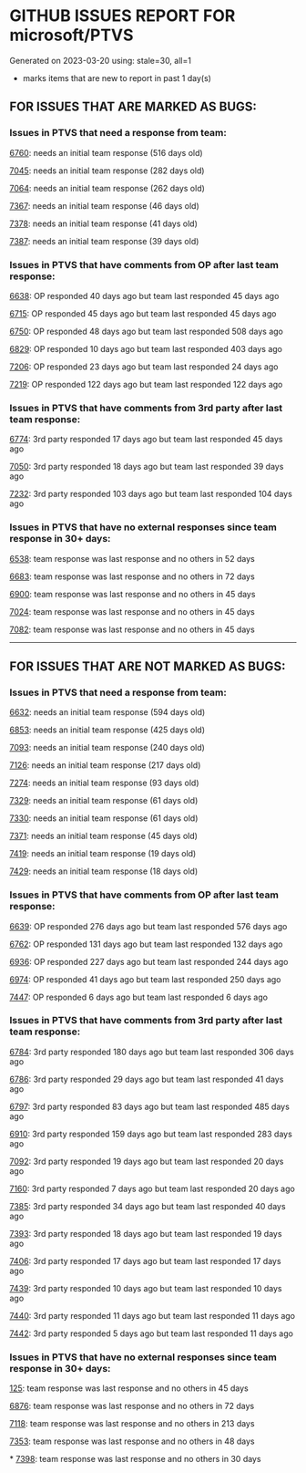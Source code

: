 
# GITHUB ISSUES REPORT FOR microsoft/PTVS


Generated on 2023-03-20 using: stale=30, all=1


* marks items that are new to report in past 1 day(s)


## FOR ISSUES THAT ARE MARKED AS BUGS:


### Issues in PTVS that need a response from team:


  [6760](https://github.com/microsoft/PTVS/issues/6760 "Evaluates all the expressions in interactive windows ignore the Completion Mode setting."): needs an initial team response (516 days old)

  [7045](https://github.com/microsoft/PTVS/issues/7045 "Failed to start a decorator and show potential decorators when type @."): needs an initial team response (282 days old)

  [7064](https://github.com/microsoft/PTVS/issues/7064 "Some intellisense don't work well in interactive window after writing some REPL commands"): needs an initial team response (262 days old)

  [7367](https://github.com/microsoft/PTVS/issues/7367 "No output result after clicking 'Execute Project in Python Interactive'"): needs an initial team response (46 days old)

  [7378](https://github.com/microsoft/PTVS/issues/7378 "Conda env is missing after updating python latest version"): needs an initial team response (41 days old)

  [7387](https://github.com/microsoft/PTVS/issues/7387 "Some Intellisense doesn't work."): needs an initial team response (39 days old)

### Issues in PTVS that have comments from OP after last team response:


  [6638](https://github.com/microsoft/PTVS/issues/6638 "Refactor rename incorrect when the referenced method is defined in another project. "): OP responded 40 days ago but team last responded 45 days ago

  [6715](https://github.com/microsoft/PTVS/issues/6715 "An error message &quot;This project &quot;PythonApplication3&quot; has a reference to a missing Conda environment &quot;env3&quot;&quot; always pops up when restart the VS."): OP responded 45 days ago but team last responded 45 days ago

  [6750](https://github.com/microsoft/PTVS/issues/6750 "An error pops up when run &quot;Django Check, Django Migrate, Django Create Superuser...&quot;. "): OP responded 48 days ago but team last responded 508 days ago

  [6829](https://github.com/microsoft/PTVS/issues/6829 "IntelliSense which is modified manually does not work after restart the VS."): OP responded 10 days ago but team last responded 403 days ago

  [7206](https://github.com/microsoft/PTVS/issues/7206 "The active environment doesn't change with the Cookiecutter Explorer is open"): OP responded 23 days ago but team last responded 24 days ago

  [7219](https://github.com/microsoft/PTVS/issues/7219 "No output with using ipython interactive window"): OP responded 122 days ago but team last responded 122 days ago

### Issues in PTVS that have comments from 3rd party after last team response:


  [6774](https://github.com/microsoft/PTVS/issues/6774 "The Python installed from Microsoft Store couldn't view installed packages when first use the environment."): 3rd party responded 17 days ago but team last responded 45 days ago

  [7050](https://github.com/microsoft/PTVS/issues/7050 "An error was reported in the output window when creating the env."): 3rd party responded 18 days ago but team last responded 39 days ago

  [7232](https://github.com/microsoft/PTVS/issues/7232 "native/python debugger cannot find python source code"): 3rd party responded 103 days ago but team last responded 104 days ago

### Issues in PTVS that have no external responses since team response in 30+ days:


  [6538](https://github.com/microsoft/PTVS/issues/6538 "No static analysis suggestions in Interactive window."): team response was last response and no others in 52 days

  [6683](https://github.com/microsoft/PTVS/issues/6683 "After deleting and re-creating, conda env will not appear in the list."): team response was last response and no others in 72 days

  [6900](https://github.com/microsoft/PTVS/issues/6900 "Python 3.10 fails to hit breakpoints when &quot;Native Code Debugging&quot; is enabled."): team response was last response and no others in 45 days

  [7024](https://github.com/microsoft/PTVS/issues/7024 "Python f-strings need syntax highlighting for expressions inside curly braces"): team response was last response and no others in 45 days

  [7082](https://github.com/microsoft/PTVS/issues/7082 "VS2022 Python Fonts and Colors Customization Regression from VS2019, Defies Microsoft Documentation"): team response was last response and no others in 45 days

---

## FOR ISSUES THAT ARE NOT MARKED AS BUGS:


### Issues in PTVS that need a response from team:


  [6632](https://github.com/microsoft/PTVS/issues/6632 "Publish Now in project properties should auto save first"): needs an initial team response (594 days old)

  [6853](https://github.com/microsoft/PTVS/issues/6853 "Unable to install suggested module when using IPython interactive mode."): needs an initial team response (425 days old)

  [7093](https://github.com/microsoft/PTVS/issues/7093 "Error: missing params.textDocument.text"): needs an initial team response (240 days old)

  [7126](https://github.com/microsoft/PTVS/issues/7126 "Creating python solution from existing python code fails for wsl based python project"): needs an initial team response (217 days old)

  [7274](https://github.com/microsoft/PTVS/issues/7274 "Changing error messages - differences in reported errors between VS and pyright cli"): needs an initial team response (93 days old)

  [7329](https://github.com/microsoft/PTVS/issues/7329 "VS 2022 crashes regularly"): needs an initial team response (61 days old)

  [7330](https://github.com/microsoft/PTVS/issues/7330 "Unable to create DLL for C++ "): needs an initial team response (61 days old)

  [7371](https://github.com/microsoft/PTVS/issues/7371 "Outdated settings "): needs an initial team response (45 days old)

  [7419](https://github.com/microsoft/PTVS/issues/7419 "Environment Management UI"): needs an initial team response (19 days old)

  [7429](https://github.com/microsoft/PTVS/issues/7429 "Start without Debug and Start with Debug button not available in right click menu"): needs an initial team response (18 days old)

### Issues in PTVS that have comments from OP after last team response:


  [6639](https://github.com/microsoft/PTVS/issues/6639 " IntelliSense does not work when changed SearchPath in PythonSettings.json file in open folder."): OP responded 276 days ago but team last responded 576 days ago

  [6762](https://github.com/microsoft/PTVS/issues/6762 "Unchecked &quot;Parameter information&quot; still has signature help."): OP responded 131 days ago but team last responded 132 days ago

  [6936](https://github.com/microsoft/PTVS/issues/6936 "Skip tests after clicking “Analyze Code Coverage”."): OP responded 227 days ago but team last responded 244 days ago

  [6974](https://github.com/microsoft/PTVS/issues/6974 "No IntelliSense when import folder under the workspace."): OP responded 41 days ago but team last responded 250 days ago

  [7447](https://github.com/microsoft/PTVS/issues/7447 "The type information displayed wrong for sys.exc_info with the latest typeshed "): OP responded 6 days ago but team last responded 6 days ago

### Issues in PTVS that have comments from 3rd party after last team response:


  [6784](https://github.com/microsoft/PTVS/issues/6784 "Visual Studio Community 2022 - UTF-8 codec problem"): 3rd party responded 180 days ago but team last responded 306 days ago

  [6786](https://github.com/microsoft/PTVS/issues/6786 "Autocomplete after open brackets replaces entire line of code"): 3rd party responded 29 days ago but team last responded 41 days ago

  [6797](https://github.com/microsoft/PTVS/issues/6797 "VS2022 no longer allows mapping file extensions to the Python editor"): 3rd party responded 83 days ago but team last responded 485 days ago

  [6910](https://github.com/microsoft/PTVS/issues/6910 "Python Editor - SendSelectionToInteractive not working on VS2022"): 3rd party responded 159 days ago but team last responded 283 days ago

  [7092](https://github.com/microsoft/PTVS/issues/7092 "Stub paths setting not observed"): 3rd party responded 19 days ago but team last responded 20 days ago

  [7160](https://github.com/microsoft/PTVS/issues/7160 "Python function with stacked decorators using functools.cache hangs when run without debugging"): 3rd party responded 7 days ago but team last responded 20 days ago

  [7385](https://github.com/microsoft/PTVS/issues/7385 "Live Share: The error is repeated twice in the error list on client."): 3rd party responded 34 days ago but team last responded 40 days ago

  [7393](https://github.com/microsoft/PTVS/issues/7393 "reportMissingModuleSource:  Visual Studio 2022 / Python"): 3rd party responded 18 days ago but team last responded 19 days ago

  [7406](https://github.com/microsoft/PTVS/issues/7406 "Python project reports a .NET Framwork error when .NET Core library is referenced"): 3rd party responded 17 days ago but team last responded 17 days ago

  [7439](https://github.com/microsoft/PTVS/issues/7439 "Installing VS 2022 v17.5.0 update removed Python that wasn't installed by VS"): 3rd party responded 10 days ago but team last responded 10 days ago

  [7440](https://github.com/microsoft/PTVS/issues/7440 "Python Search Path not Resolving"): 3rd party responded 11 days ago but team last responded 11 days ago

  [7442](https://github.com/microsoft/PTVS/issues/7442 "Visual Studio 2022 keeps breaking on exception which seems to be handled in Python internally"): 3rd party responded 5 days ago but team last responded 11 days ago

### Issues in PTVS that have no external responses since team response in 30+ days:


  [125](https://github.com/microsoft/PTVS/issues/125 "Automatically attach to subprocesses when debugging"): team response was last response and no others in 45 days

  [6876](https://github.com/microsoft/PTVS/issues/6876 "Extract method only works on one line and rename doesn't work at all"): team response was last response and no others in 72 days

  [7118](https://github.com/microsoft/PTVS/issues/7118 "IPython interactive mode always freezing"): team response was last response and no others in 213 days

  [7353](https://github.com/microsoft/PTVS/issues/7353 "Go To All does not work. "): team response was last response and no others in 48 days

\* [7398](https://github.com/microsoft/PTVS/issues/7398 "No ESLint module was found while trying to lint about.html."): team response was last response and no others in 30 days

